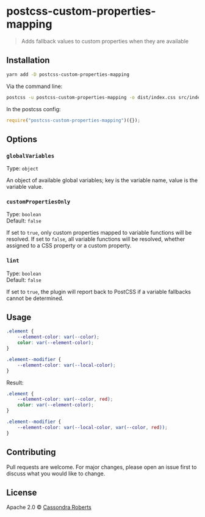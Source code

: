# postcss-custom-properties-mapping

> Adds fallback values to custom properties when they are available

## Installation

```sh
yarn add -D postcss-custom-properties-mapping
```

Via the command line:

```sh
postcss -u postcss-custom-properties-mapping -o dist/index.css src/index.css
```

In the postcss config:

```js
require("postcss-custom-properties-mapping")({});
```

## Options

### `globalVariables`

Type: `object`

An object of available global variables; key is the variable name, value is the variable value.

### `customPropertiesOnly`

Type: `boolean`<br>
Default: `false`

If set to `true`, only custom properties mapped to variable functions will be resolved. If set to `false`, all variable functions will be resolved, whether assigned to a CSS property or a custom property.

### `lint`

Type: `boolean`<br>
Default: `false`

If set to `true`, the plugin will report back to PostCSS if a variable fallbacks cannot be determined.

## Usage

```css
.element {
	--element-color: var(--color);
	color: var(--element-color);
}

.element--modifier {
	--element-color: var(--local-color);
}
```

Result:

```css
.element {
	--element-color: var(--color, red);
	color: var(--element-color);
}

.element--modifier {
	--element-color: var(--local-color, var(--color, red));
}
```

## Contributing

Pull requests are welcome. For major changes, please open an issue first to discuss what you would like to change.

## License

Apache 2.0 © [Cassondra Roberts](https://allons-y.llc)
